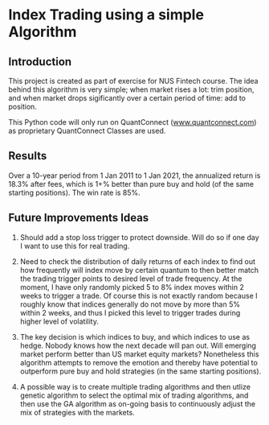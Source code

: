 # Index Trading using a simple Algorithm

## Introduction
This project is created as part of exercise for NUS Fintech course. The idea behind this algorithm is very simple; 
when market rises a lot: trim position, and when market drops sigificantly over a certain period of time: add to position.

This Python code will only run on QuantConnect (www.quantconnect.com) as proprietary QuantConnect Classes are used.

## Results
Over a 10-year period from 1 Jan 2011 to 1 Jan 2021, the annualized return is 18.3% after fees, which is 1+% better than 
pure buy and hold (of the same starting positions). The win rate is 85%.

## Future Improvements Ideas
1.  Should add a stop loss trigger to protect downside. Will do so if one day I want to use this for real trading.

2.  Need to check the distribution of daily returns of each index to find out how frequently will index move by certain 
quantum to then better match the trading trigger points to desired level of trade frequency. At the moment, I have only
randomly picked 5 to 8% index moves within 2 weeks to trigger a trade. Of course this is not exactly random because I
roughly know that indices generally do not move by more than 5% within 2 weeks, and thus I picked this level to trigger
trades during higher level of volatility.

3.  The key decision is which indices to buy, and which indices to use as hedge. Nobody knows how the next decade will pan
out. Will emerging market perform better than US market equity markets? Nonetheless this algorithm attempts to remove the 
emotion and thereby have potential to outperform pure buy and hold strategies (in the same starting positions).

4.  A possible way is to create multiple trading algorithms and then utlize genetic algorithm to select the optimal mix of 
trading algorithms, and then use the GA algorithm as on-going basis to continuously adjust the mix of strategies with the markets.

